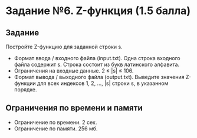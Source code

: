 # Задание №6. Z-функция (1.5 балла)

## Задание
Постройте Z-функцию для заданной строки s.
- Формат ввода / входного файла (input.txt). Одна строка входного файла содержит s. Строка состоит из букв
латинского алфавита.
- Ограничения на входные данные. 2 ≤ |s| ≤ 106.
- Формат вывода / выходного файла (output.txt). Выведите значения Z-функции для всех индексов 1, 2, ..., |s|
строки s, в указанном порядке.

## Ограничения по времени и памяти
- Ограничение по времени. 2 сек.
- Ограничение по памяти. 256 мб.
